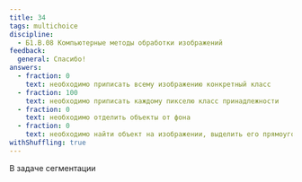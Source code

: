```yaml
---
title: 34
tags: multichoice
discipline:
  - Б1.В.08 Компьютерные методы обработки изображений
feedback:
  general: Спасибо!
answers:
  - fraction: 0
    text: необходимо приписать всему изображению конкретный класс
  - fraction: 100
    text: необходимо приписать каждому пикселю класс принадлежности
  - fraction: 0
    text: необходимо отделить объекты от фона
  - fraction: 0
    text: необходимо найти объект на изображении, выделить его прямоугольником (боксом) и указать класс
withShuffling: true
---
```


В задаче сегментации